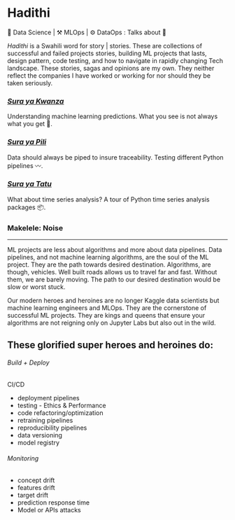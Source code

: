 # Hadithi
🧪 Data Science | ⚒️ MLOps | ⚙️ DataOps : Talks about 🦄

_Hadithi_ is a Swahili word for story | stories. These are collections of successful and failed projects stories, building ML projects that lasts, design pattern, code testing, and how to navigate in rapidly changing Tech landscape. These stories, sagas and opinions are my own. They neither reflect the companies I have worked or working for nor should they be taken seriously.

### [_Sura ya Kwanza_](https://github.com/Proteusiq/hadithi/tree/main/mlfluke)
Understanding machine learning predictions. What you see is not always what you get 🤖. 

### [_Sura ya Pili_](https://github.com/Proteusiq/hadithi/tree/main/pipelines) 
Data should always be piped to insure traceability. Testing different Python pipelines 〰.

### [_Sura ya Tatu_](https://github.com/Proteusiq/hadithi/tree/main/timeseries)
What about time series analysis? A tour of Python time series analysis packages 📦.

### Makelele: Noise
___
ML projects are less about algorithms and more about data pipelines. Data pipelines, and not machine learning algorithms, are the soul of the ML project. They are the path towards desired destination. Algorithms, are though, vehicles. 
Well built roads allows us to travel far and fast. Without them, we are barely moving. The path to our desired destination would be slow or worst stuck. 

Our modern heroes and heroines are no longer Kaggle data scientists but machine learning engineers and MLOps. They are the cornerstone of successful ML projects. They are kings and queens that ensure your algorithms are not reigning only on Jupyter Labs but also out in the wild.

These glorified super heroes and heroines do:
---

###### Build + Deploy

CI/CD 
-   deployment pipelines
-   testing - Ethics & Performance 
-   code refactoring/optimization 
-   retraining pipelines
-   reproducibility pipelines
-   data versioning 
-   model registry

###### Monitoring 
-  concept drift
-  features drift
-  target drift
-  prediction response time
-  Model or APIs attacks


